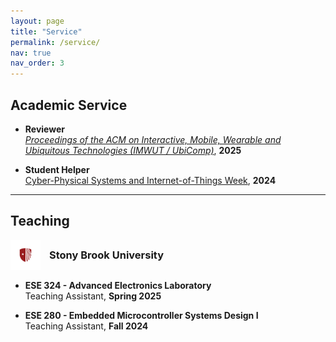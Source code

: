 ```yaml
---
layout: page
title: "Service"
permalink: /service/
nav: true
nav_order: 3
---
```


## Academic Service

- **Reviewer**  
  [*Proceedings of the ACM on Interactive, Mobile, Wearable and Ubiquitous Technologies (IMWUT / UbiComp)*](https://dl.acm.org/journal/imwut), **2025**

- **Student Helper**  
  [Cyber-Physical Systems and Internet-of-Things Week](https://cps-iot-week2024.ie.cuhk.edu.hk/), **2024**

---

## Teaching

<h3 style="display: flex; align-items: center; gap: 14px; margin-top: 1rem;">
  <img src="/assets/img/sbu_logo.svg" alt="SBU Logo" width="48" />
  Stony Brook University
</h3>

- **ESE 324 - Advanced Electronics Laboratory**  
  Teaching Assistant, **Spring 2025**

- **ESE 280 - Embedded Microcontroller Systems Design I**  
  Teaching Assistant, **Fall 2024**